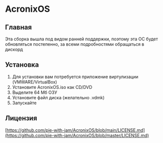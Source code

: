 # AcronixOS

## Главная

Эта сборка вышла под видом ранней поддержки, поэтому эта ОС будет обновляться постепенно,
за всеми подробностями обращаться в дискорд

## Установка

1) Для установки вам потребуется приложение виртулизации (VMWARE/VirtualBox)
2) Установите AcronixOS.iso как CD/DVD
3) Выделите 64 Мб ОЗУ
4) Установите файл диска (желательно .vdmk)
5) Запускайте

## Лицензия

[https://github.com/pie-with-jam/AcronixOS/blob/main/LICENSE.md](https://github.com/pie-with-jam/AcronixOS/blob/master/LICENSE.md)
